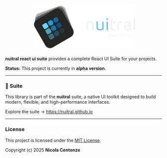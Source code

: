 <p align="center">
  <picture>
    <source media="(prefers-color-scheme: dark)" srcset="./media/react-suite-dark.svg" height="150" />
    <source media="(prefers-color-scheme: light)" srcset="./media/react-suite-light.svg"  height="150" />
    <img src="./media/react-suite-dark.svg" alt="nuitral core logo" height="150">
  </picture>
</p>


<p><b>nuitral react ui suite</b> provides a complete React UI Suite for your projects.</p>

<p><b>Status:</b> This project is currently in <b>alpha version</b>.</p>

---

### 🔗 Suite

This library is part of the **nuitral** suite, a native UI toolkit designed to build modern, flexible, and high-performance interfaces.

Explore the suite → https://nuitral.github.io

---

### License

This project is licensed under the [MIT License](https://github.com/nuitral/react-ui-suite/blob/main/LICENSE).

Copyright (c) 2025 **Nicola Centonze**